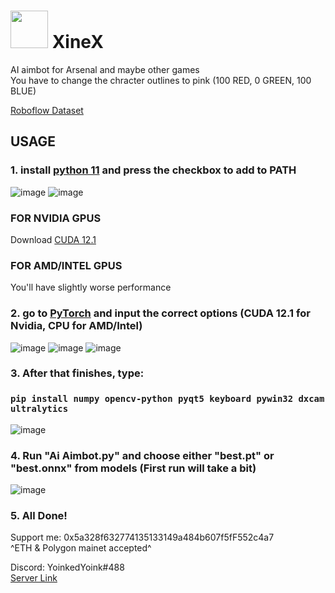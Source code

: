 # <img src="https://github.com/YoinkedYoink/xinex/assets/87105685/e38db635-f4f4-4569-9a79-4399ea61ab89" width="60" /> XineX 
AI aimbot for Arsenal and maybe other games  
You have to change the chracter outlines to pink (100 RED, 0 GREEN, 100 BLUE)

[Roboflow Dataset](https://universe.roboflow.com/yoinkedyoink-rqosi/enemy-finder-vqteo)

## **USAGE**

### 1. install [python 11](https://www.python.org/downloads/release/python-3110/) and press the checkbox to add to PATH  
   ![image](https://github.com/YoinkedYoink/xinex/assets/87105685/a1753c34-4178-4a1b-ba6f-102f35e72c8d)
   ![image](https://github.com/YoinkedYoink/xinex/assets/87105685/191b939e-253a-497c-887a-1cd274e46a77)  
  
   ### **FOR NVIDIA GPUS**  
   Download [CUDA 12.1](https://developer.nvidia.com/cuda-12-1-1-download-archive)  
   ### **FOR AMD/INTEL GPUS**  
   You'll have slightly worse performance  
  
### 2. go to [PyTorch](https://pytorch.org/get-started/locally/) and input the correct options (CUDA 12.1 for Nvidia, CPU for AMD/Intel)
   ![image](https://github.com/YoinkedYoink/xinex/assets/87105685/31c9834e-aebc-4f2f-a2f0-b1257e0ed2d2)
   ![image](https://github.com/YoinkedYoink/xinex/assets/87105685/d014f54f-1388-441d-b960-ad6775c6633a)
   ![image](https://github.com/YoinkedYoink/xinex/assets/87105685/a9101e5a-cde8-4d0b-84f5-8785836a5fc8)  
### 3. After that finishes, type:  
### ```pip install numpy opencv-python pyqt5 keyboard pywin32 dxcam ultralytics```
   ![image](https://github.com/YoinkedYoink/xinex/assets/87105685/cb2dc891-4a88-4300-8d89-aa190edcf052)  
### 4. Run "Ai Aimbot.py" and choose either "best.pt" or "best.onnx" from models (First run will take a bit)
   ![image](https://github.com/YoinkedYoink/xinex/assets/87105685/9f401ce1-84d7-4658-abce-6f2aa6a6331f)  
### 5. All Done!


Support me: 0x5a328f632774135133149a484b607f5fF552c4a7  
            ^ETH & Polygon mainet accepted^
            
Discord: YoinkedYoink#488  
         [Server Link](https://discord.gg/jMyVTHzNn2)
